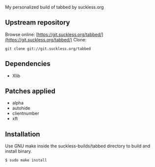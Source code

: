 My personalized build of tabbed by suckless.org  

## Upstream repository
Browse online: [https://git.suckless.org/tabbed/](https://git.suckless.org/tabbed/)
Clone:
```
git clone git://git.suckless.org/tabbed
```
## Dependencies
- Xlib

## Patches applied
- alpha
- autohide
- clientnumber
- xft

## Installation
Use GNU make inside the suckless-builds/tabbed directory to build and install binary.
```
$ sudo make install
```
